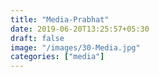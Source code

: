 ```yaml
---
title: "Media-Prabhat"
date: 2019-06-20T13:25:57+05:30
draft: false
image: "/images/30-Media.jpg"
categories: ["media"]
---
```


